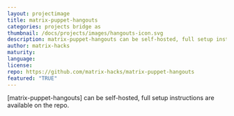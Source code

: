 ```yaml
---
layout: projectimage
title: matrix-puppet-hangouts	
categories: projects bridge as
thumbnail: /docs/projects/images/hangouts-icon.svg
description: matrix-puppet-hangouts can be self-hosted, full setup instructions are available on the repo.
author: matrix-hacks
maturity: 
language: 
license: 
repo: https://github.com/matrix-hacks/matrix-puppet-hangouts
featured: "TRUE"
---
```


[matrix-puppet-hangouts] can be self-hosted, full setup instructions are
available on the repo.

